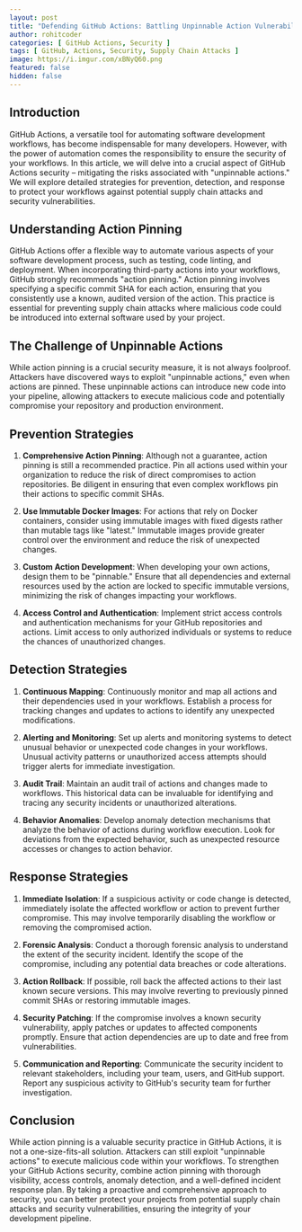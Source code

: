 ```yaml
---
layout: post
title: "Defending GitHub Actions: Battling Unpinnable Action Vulnerabilities"
author: rohitcoder
categories: [ GitHub Actions, Security ]
tags: [ GitHub, Actions, Security, Supply Chain Attacks ]
image: https://i.imgur.com/xBNyQ60.png
featured: false
hidden: false
---
```


## Introduction

GitHub Actions, a versatile tool for automating software development workflows, has become indispensable for many developers. However, with the power of automation comes the responsibility to ensure the security of your workflows. In this article, we will delve into a crucial aspect of GitHub Actions security – mitigating the risks associated with "unpinnable actions." We will explore detailed strategies for prevention, detection, and response to protect your workflows against potential supply chain attacks and security vulnerabilities.

## Understanding Action Pinning

GitHub Actions offer a flexible way to automate various aspects of your software development process, such as testing, code linting, and deployment. When incorporating third-party actions into your workflows, GitHub strongly recommends "action pinning." Action pinning involves specifying a specific commit SHA for each action, ensuring that you consistently use a known, audited version of the action. This practice is essential for preventing supply chain attacks where malicious code could be introduced into external software used by your project.

## The Challenge of Unpinnable Actions

While action pinning is a crucial security measure, it is not always foolproof. Attackers have discovered ways to exploit "unpinnable actions," even when actions are pinned. These unpinnable actions can introduce new code into your pipeline, allowing attackers to execute malicious code and potentially compromise your repository and production environment.

## Prevention Strategies

1. **Comprehensive Action Pinning**: Although not a guarantee, action pinning is still a recommended practice. Pin all actions used within your organization to reduce the risk of direct compromises to action repositories. Be diligent in ensuring that even complex workflows pin their actions to specific commit SHAs.

2. **Use Immutable Docker Images**: For actions that rely on Docker containers, consider using immutable images with fixed digests rather than mutable tags like "latest." Immutable images provide greater control over the environment and reduce the risk of unexpected changes.

3. **Custom Action Development**: When developing your own actions, design them to be "pinnable." Ensure that all dependencies and external resources used by the action are locked to specific immutable versions, minimizing the risk of changes impacting your workflows.

4. **Access Control and Authentication**: Implement strict access controls and authentication mechanisms for your GitHub repositories and actions. Limit access to only authorized individuals or systems to reduce the chances of unauthorized changes.

## Detection Strategies

1. **Continuous Mapping**: Continuously monitor and map all actions and their dependencies used in your workflows. Establish a process for tracking changes and updates to actions to identify any unexpected modifications.

2. **Alerting and Monitoring**: Set up alerts and monitoring systems to detect unusual behavior or unexpected code changes in your workflows. Unusual activity patterns or unauthorized access attempts should trigger alerts for immediate investigation.

3. **Audit Trail**: Maintain an audit trail of actions and changes made to workflows. This historical data can be invaluable for identifying and tracing any security incidents or unauthorized alterations.

4. **Behavior Anomalies**: Develop anomaly detection mechanisms that analyze the behavior of actions during workflow execution. Look for deviations from the expected behavior, such as unexpected resource accesses or changes to action behavior.

## Response Strategies

1. **Immediate Isolation**: If a suspicious activity or code change is detected, immediately isolate the affected workflow or action to prevent further compromise. This may involve temporarily disabling the workflow or removing the compromised action.

2. **Forensic Analysis**: Conduct a thorough forensic analysis to understand the extent of the security incident. Identify the scope of the compromise, including any potential data breaches or code alterations.

3. **Action Rollback**: If possible, roll back the affected actions to their last known secure versions. This may involve reverting to previously pinned commit SHAs or restoring immutable images.

4. **Security Patching**: If the compromise involves a known security vulnerability, apply patches or updates to affected components promptly. Ensure that action dependencies are up to date and free from vulnerabilities.

5. **Communication and Reporting**: Communicate the security incident to relevant stakeholders, including your team, users, and GitHub support. Report any suspicious activity to GitHub's security team for further investigation.

## Conclusion

While action pinning is a valuable security practice in GitHub Actions, it is not a one-size-fits-all solution. Attackers can still exploit "unpinnable actions" to execute malicious code within your workflows. To strengthen your GitHub Actions security, combine action pinning with thorough visibility, access controls, anomaly detection, and a well-defined incident response plan. By taking a proactive and comprehensive approach to security, you can better protect your projects from potential supply chain attacks and security vulnerabilities, ensuring the integrity of your development pipeline.

